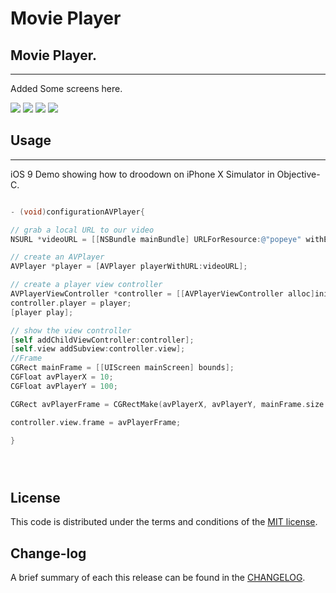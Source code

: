 
Movie Player
=========

## Movie Player.
------------
 Added Some screens here.
 
![](https://github.com/pawankv89/PKMoviePlayer/blob/master/Screens/1.png)
![](https://github.com/pawankv89/PKMoviePlayer/blob/master/Screens/2.png)
![](https://github.com/pawankv89/PKMoviePlayer/blob/master/Screens/3.png)
![](https://github.com/pawankv89/PKMoviePlayer/blob/master/Screens/4.png)

## Usage
------------
 iOS 9 Demo showing how to droodown on iPhone X Simulator in  Objective-C.


```objective-c

- (void)configurationAVPlayer{

// grab a local URL to our video
NSURL *videoURL = [[NSBundle mainBundle] URLForResource:@"popeye" withExtension:@"mp4"];

// create an AVPlayer
AVPlayer *player = [AVPlayer playerWithURL:videoURL];

// create a player view controller
AVPlayerViewController *controller = [[AVPlayerViewController alloc]init];
controller.player = player;
[player play];

// show the view controller
[self addChildViewController:controller];
[self.view addSubview:controller.view];
//Frame
CGRect mainFrame = [[UIScreen mainScreen] bounds];
CGFloat avPlayerX = 10;
CGFloat avPlayerY = 100;

CGRect avPlayerFrame = CGRectMake(avPlayerX, avPlayerY, mainFrame.size.width-2*avPlayerX, mainFrame.size.width-2*avPlayerX);

controller.view.frame = avPlayerFrame;

}


```

```objective-c




```

## License

This code is distributed under the terms and conditions of the [MIT license](LICENSE).

## Change-log

A brief summary of each this release can be found in the [CHANGELOG](CHANGELOG.mdown). 
